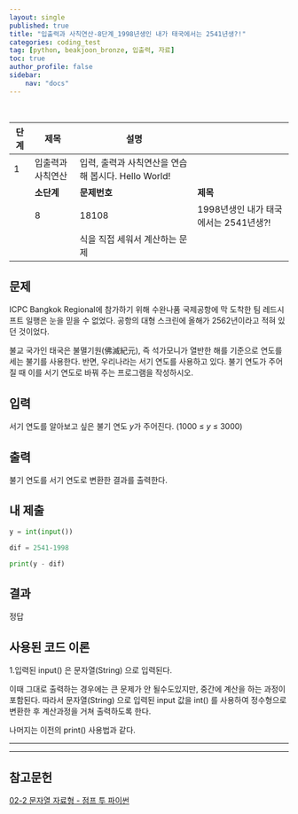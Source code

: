 ```yaml
---
layout: single
published: true
title: "입출력과 사칙연산-8단계_1998년생인 내가 태국에서는 2541년생?!"
categories: coding_test
tag: [python, beakjoon_bronze, 입출력, 자료]
toc: true
author_profile: false
sidebar:
    nav: "docs"
---
```


<br>

| 단계  | 제목        | 설명                                  |                           |
| --- | --------- | ----------------------------------- | ------------------------- |
| 1   | 입출력과 사칙연산 | 입력, 출력과 사칙연산을 연습해 봅시다. Hello World! |                           |
|     | **소단계**   | **문제번호**                            | **제목**                    |
|     | 8         | 18108                               | 1998년생인 내가 태국에서는 2541년생?! |
|     |           | 식을 직접 세워서 계산하는 문제                   |                           |

## 문제

ICPC Bangkok Regional에 참가하기 위해 수완나품 국제공항에 막 도착한 팀 레드시프트 일행은 눈을 믿을 수 없었다. 공항의 대형 스크린에 올해가 2562년이라고 적혀 있던 것이었다.

불교 국가인 태국은 불멸기원(佛滅紀元), 즉 석가모니가 열반한 해를 기준으로 연도를 세는 불기를 사용한다. 반면, 우리나라는 서기 연도를 사용하고 있다. 불기 연도가 주어질 때 이를 서기 연도로 바꿔 주는 프로그램을 작성하시오.

## 입력

서기 연도를 알아보고 싶은 불기 연도 *y*가 주어진다. (1000 ≤ *y* ≤ 3000)

## 출력

불기 연도를 서기 연도로 변환한 결과를 출력한다.

## 내 제출

```python
y = int(input())

dif = 2541-1998

print(y - dif)
```

## 결과

정답

## 사용된 코드 이론

1.입력된 input() 은 문자열(String) 으로 입력된다.

이때 그대로 출력하는 경우에는 큰 문제가 안 될수도있지만, 중간에 계산을 하는 과정이 포함된다. 따라서 문자열(String) 으로 입력된 input 값을 int() 를 사용하여 정수형으로 변환한 후 계산과정을 거쳐 출력하도록 한다.

나머지는 이전의 print() 사용법과 같다. 

---

---

## 참고문헌

[02-2 문자열 자료형 - 점프 투 파이썬](https://wikidocs.net/13)
